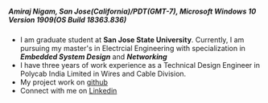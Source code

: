 ##### Amiraj Nigam, San Jose(California)/PDT(GMT-7), Microsoft Windows 10 Version 1909(OS Build 18363.836)
* I am graduate student at **San Jose State University**. Currently, I am pursuing my master's in Electrcial Engineering with specialization in **_Embedded System Design_** and **_Networking_** 
* I have three years of work experience as a Technical Design Engineer in Polycab India Limited in Wires and Cable Division.
* My project work on [github](https://github.com/amirajnigam)
* Connect with me on [Linkedin](https://www.linkedin.com/in/amirajnigam/)

